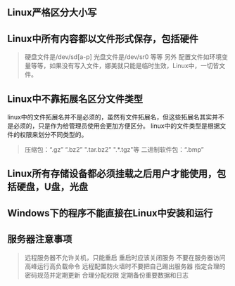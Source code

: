 ## Linux严格区分大小写

## Linux中所有内容都以文件形式保存，包括硬件

>硬盘文件是/dev/sd[a-p]
>光盘文件是/dev/sr0 等等
另外 配置文件如环境变量等等，如果没有写入文件，娜美就只能是临时生效，Linux中，一切皆文件。

## Linux中不靠拓展名区分文件类型

linux中的文件拓展名并不是必须的，虽然有文件拓展名，但这些拓展名其实并不是必须的，只是作为给管理员使用会更加方便区分。
linux中的文件类型是根据文件的权限来划分不同类型的。
> 压缩包：“.gz” “.bz2” ".tar.bz2" ".*.tgz"等
> 二进制软件包：“.bmp”

## Linux所有存储设备都必须挂载之后用户才能使用，包括硬盘，U盘，光盘

## Windows下的程序不能直接在Linux中安装和运行

## 服务器注意事项

> 远程服务器不允许关机，只能重启
> 重启时应该关闭服务
> 不要在服务器访问高峰运行高负载命令
> 远程配置防火墙时不要把自己踢出服务器
> 指定合理的密码规范并定期更新
> 合理分配权限
> 定期备份重要数据和日志

